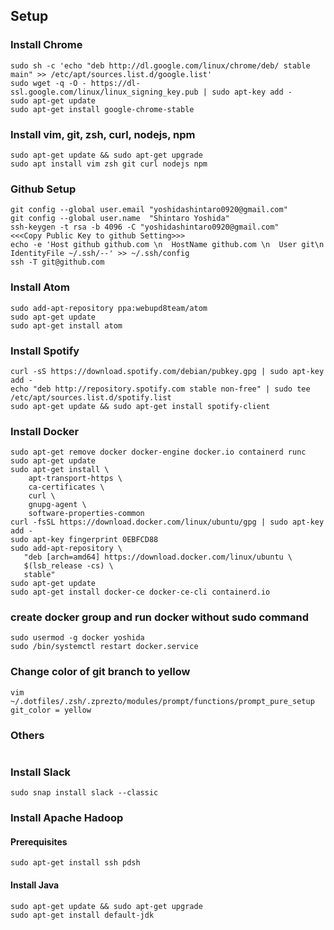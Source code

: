 ## Setup
### Install Chrome
```
sudo sh -c 'echo "deb http://dl.google.com/linux/chrome/deb/ stable main" >> /etc/apt/sources.list.d/google.list'
sudo wget -q -O - https://dl-ssl.google.com/linux/linux_signing_key.pub | sudo apt-key add -
sudo apt-get update
sudo apt-get install google-chrome-stable
```

### Install vim, git, zsh, curl, nodejs, npm
```
sudo apt-get update && sudo apt-get upgrade
sudo apt install vim zsh git curl nodejs npm
```

### Github Setup
```
git config --global user.email "yoshidashintaro0920@gmail.com"
git config --global user.name  "Shintaro Yoshida"
ssh-keygen -t rsa -b 4096 -C "yoshidashintaro0920@gmail.com"
<<<Copy Public Key to github Setting>>>
echo -e 'Host github github.com \n  HostName github.com \n  User git\n  IdentityFile ~/.ssh/--' >> ~/.ssh/config
ssh -T git@github.com
```
### Install Atom
``` 
sudo add-apt-repository ppa:webupd8team/atom
sudo apt-get update
sudo apt-get install atom
```  

### Install Spotify
```   
curl -sS https://download.spotify.com/debian/pubkey.gpg | sudo apt-key add -
echo "deb http://repository.spotify.com stable non-free" | sudo tee /etc/apt/sources.list.d/spotify.list
sudo apt-get update && sudo apt-get install spotify-client
```

### Install Docker
```
sudo apt-get remove docker docker-engine docker.io containerd runc
sudo apt-get update
sudo apt-get install \
    apt-transport-https \
    ca-certificates \
    curl \
    gnupg-agent \
    software-properties-common
curl -fsSL https://download.docker.com/linux/ubuntu/gpg | sudo apt-key add -
sudo apt-key fingerprint 0EBFCD88
sudo add-apt-repository \
   "deb [arch=amd64] https://download.docker.com/linux/ubuntu \
   $(lsb_release -cs) \
   stable"
sudo apt-get update
sudo apt-get install docker-ce docker-ce-cli containerd.io
```

### create docker group and run docker without sudo command
```
sudo usermod -g docker yoshida
sudo /bin/systemctl restart docker.service
```

### Change color of git branch to yellow
```
vim ~/.dotfiles/.zsh/.zprezto/modules/prompt/functions/prompt_pure_setup
git_color = yellow
```

### Others
```
```
### Install Slack
```
sudo snap install slack --classic
```

### Install Apache Hadoop
#### Prerequisites
```
sudo apt-get install ssh pdsh
```
#### Install Java
```
sudo apt-get update && sudo apt-get upgrade
sudo apt-get install default-jdk
```
